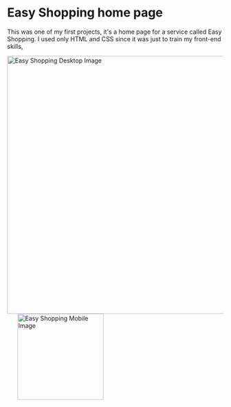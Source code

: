 # Easy Shopping home page

This was one of my first projects, it's a home page for a service called Easy Shopping. I used only HTML and CSS since it was just to train my front-end skills, 

<p>
  <img src="https://github.com/LucasCosta96RS/easy-shopping-home-page/blob/master/final-product-screenshots/easy-shopping-desktop.png" alt="Easy Shopping Desktop Image" width="600px">
  &nbsp
  &nbsp 
  &nbsp 
  <img src="https://github.com/LucasCosta96RS/easy-shopping-home-page/blob/master/final-product-screenshots/easy-shopping-mobile.png" alt="Easy Shopping Mobile Image" width="200px">
</p>
